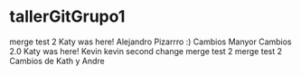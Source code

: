 # tallerGitGrupo1
merge test 2
Katy was here! 
Alejandro Pizarrro :)
Cambios Manyor
Cambios 2.0
Katy was here! 
Kevin
kevin second change 
merge test 2
merge test 2
Cambios de Kath y Andre

